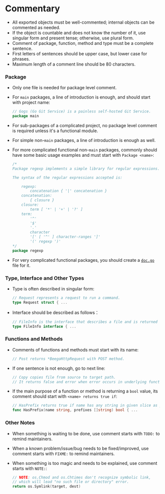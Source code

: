 # Commentary

- All exported objects must be well-commented; internal objects can be commented as needed.
- If the object is countable and does not know the number of it, use singular form and present tense; otherwise, use plural form.
- Comment of package, function, method and type must be a complete sentence.
- First letters of sentences should be upper case, but lower case for phrases.
- Maximum length of a comment line should be 80 characters.

### Package

- Only one file is needed for package level comment.
- For `main` packages, a line of introduction is enough, and should start with project name:

	```Go
	// Gogs (Go Git Service) is a painless self-hosted Git Service.
	package main
	```

- For sub-packages of a complicated project, no package level comment is required unless it's a functional module.
- For simple non-`main` packages, a line of introduction is enough as well.
- For more complicated functional non-`main` packages, commonly should have some basic usage examples and must start with `Package <name>`:

	```Go
	/*
	Package regexp implements a simple library for regular expressions.

	The syntax of the regular expressions accepted is:

	    regexp:
	        concatenation { '|' concatenation }
	    concatenation:
	        { closure }
	    closure:
	        term [ '*' | '+' | '?' ]
	    term:
	        '^'
	        '$'
	        '.'
	        character
	        '[' [ '^' ] character-ranges ']'
	        '(' regexp ')'
	*/
	package regexp
	```

- For very complicated functional packages, you should create a [`doc.go`](https://github.com/robfig/cron/blob/master/doc.go) file for it.

### Type, Interface and Other Types

- Type is often described in singular form:

	```Go
	// Request represents a request to run a command.
	type Request struct { ...
	```

- Interface should be described as follows：

	```Go
	// FileInfo is the interface that describes a file and is returned by Stat and Lstat.
	type FileInfo interface { ...
	```


### Functions and Methods

- Comments of functions and methods must start with its name:

	```Go
	// Post returns *BeegoHttpRequest with POST method.
	```

- If one sentence is not enough, go to next line:

	```Go
	// Copy copies file from source to target path.
	// It returns false and error when error occurs in underlying function calls.
	```

- If the main purpose of a function or method is returning a `bool` value, its comment should start with `<name> returns true if`:

	```Go
	// HasPrefix returns true if name has any string in given slice as prefix.
	func HasPrefix(name string, prefixes []string) bool { ...
	```

### Other Notes

- When something is waiting to be done, use comment starts with `TODO:` to remind maintainers.
- When a known problem/issue/bug needs to be fixed/improved, use comment starts with `FIXME:` to remind maintainers.
- When something is too magic and needs to be explained, use comment starts with `NOTE:`:

	```Go
	// NOTE: os.Chmod and os.Chtimes don't recognize symbolic link,
	// which will lead "no such file or directory" error.
	return os.Symlink(target, dest)
	```

